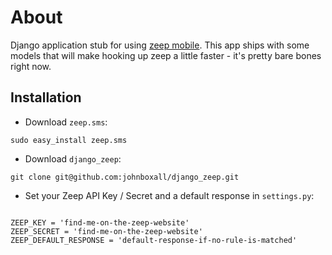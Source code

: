 About
=====

Django application stub for using [zeep mobile](http://zeepmobile.com/).
This app ships with some models that will make hooking up zeep a little faster - it's pretty bare bones right now.

Installation
------------

* Download `zeep.sms`:

``sudo easy_install zeep.sms``

* Download `django_zeep`:

``git clone git@github.com:johnboxall/django_zeep.git ``

* Set your Zeep API Key / Secret and a default response in `settings.py`:

<code>
ZEEP_KEY = 'find-me-on-the-zeep-website'
ZEEP_SECRET = 'find-me-on-the-zeep-website'
ZEEP_DEFAULT_RESPONSE = 'default-response-if-no-rule-is-matched'
</code>